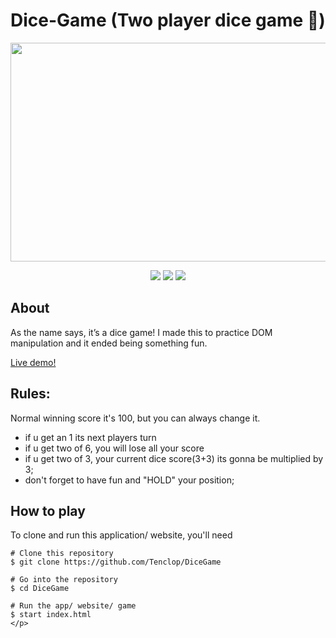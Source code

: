 # Dice-Game (Two player dice game 🎲)

<p align="center">
<img src="https://user-images.githubusercontent.com/34941191/175163638-338a87f1-3a96-46d6-8478-c71eace56b8e.png" width="700" height="350" />
  </p>
 
  <p align="center">
  <img  src="https://img.shields.io/static/v1?message=HTML5&logo=HTML5&labelColor=5c5a5c&color=E34F26&logoColor=E34F26&label=%20&style=plastic">
   <img  src="https://img.shields.io/static/v1?message=css3&logo=css3&labelColor=5c5c5c&color=1572B6&logoColor=1572B6&label=%20&style=plastic">
   <img  src="https://img.shields.io/static/v1?message=JavaScript&logo=JavaScript&labelColor=5c5a5c&color=FEDD00&logoColor=FEDD00&label=%20&style=plastic">
</p>

## About
  <p>
  As the name says, it’s a dice game! I made this to practice DOM manipulation and it ended being something fun.
  
  <a href="https://dice-game-sihlanic.netlify.app">Live demo!</a>
  </p>

## Rules:
Normal winning score it's 100, but you can always change it.

- if u get an 1 its next players turn
- if u get two of 6, you will lose all your score
- if u get two of 3, your current dice score(3+3) its gonna be multiplied by 3;
- don't forget to have fun and "HOLD" your position;

## How to play

<p> 
  To clone and run this application/ website, you'll need 
  
  ```
  # Clone this repository
  $ git clone https://github.com/Tenclop/DiceGame
  
  # Go into the repository
  $ cd DiceGame
  
  # Run the app/ website/ game
  $ start index.html
  </p>
